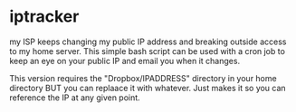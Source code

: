 # iptracker
my ISP keeps changing my public IP address and breaking outside access to my home server. This simple bash script can be used with a cron job to keep an eye on your public IP and email you when it changes.

This version requires the "Dropbox/IPADDRESS" directory in your home directory BUT you can replaace it with whatever. Just makes it so you can reference the IP at any given point. 
